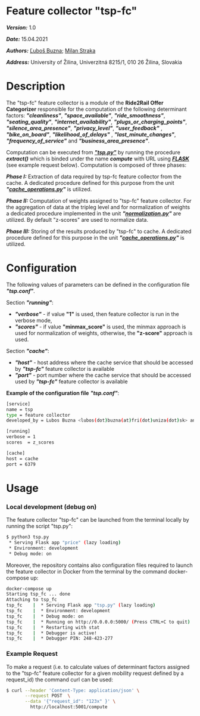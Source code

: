 # Feature collector "tsp-fc"
***Version:*** 1.0

***Date:*** 15.04.2021

***Authors:***  [Ľuboš Buzna](https://github.com/lubos31262); [Milan Straka](https://github.com/bioticek)

***Address:*** University of Žilina, Univerzitná 8215/1, 010 26 Žilina, Slovakia
# Description 


The "tsp-fc" feature collector is  a module of the **Ride2Rail Offer Categorizer** responsible for the computation of the following determinant factors: ***"cleanliness"***, ***"space_available"***, ***"ride_smoothness"***, ***"seating_quality"***, ***"internet_availability"***, ***"plugs_or_charging_points"***, ***"silence_area_presence"***, ***"privacy_level"***, ***"user_feedback"*** , ***"bike_on_board"***, ***"likelihood_of_delays"*** , ***"last_minute_changes"***, ***"frequency_of_service"*** and ***"business_area_presence"***. 

Computation can be executed from ***["tsp.py"](https://github.com/Ride2Rail/tsp-fc/blob/main/tsp.py)*** by running the procedure ***extract()*** which is binded under the name ***compute*** with URL using ***[FLASK](https://flask.palletsprojects.com)*** (see example request below). Computation is composed of three phases:

***Phase I:***   Extraction of data required by tsp-fc feature collector from the cache. A dedicated procedure defined for
            this purpose from the unit ***"[cache_operations.py](https://github.com/Ride2Rail/r2r-offer-utils/wiki/cache_operations.py)"*** is utilized.

***Phase II:*** Computation of weights assigned to "tsp-fc" feature collector. For the aggregation of data at the tripleg level and for
            normalization of weights a dedicated procedure implemented in the unit ***"[normalization.py](https://github.com/Ride2Rail/r2r-offer-utils/wiki/normalization.py)"*** are utilized. By default "z-scores" are used to normalize data.


***Phase III:*** Storing of the results produced by "tsp-fc" to cache. A dedicated procedure defined for
            this purpose in the unit ***"[cache_operations.py](https://github.com/Ride2Rail/r2r-offer-utils/wiki/cache_operations.py)"*** is utilized.

# Configuration

The following values of parameters can be defined in the configuration file ***"tsp.conf"***.

Section ***"running"***:
- ***"verbose"*** - if value __"1"__ is used, then feature collector is run in the verbose mode,
- ***"scores"*** - if  value __"minmax_score"__ is used, the minmax approach is used for normalization of weights, otherwise, the __"z-score"__ approach is used. 

Section ***"cache"***: 
- ***"host"*** - host address where the cache service that should be accessed by ***"tsp-fc"*** feature collector is available
- ***"port"*** - port number where the cache service that should be accessed used by ***"tsp-fc"*** feature collector is available

**Example of the configuration file** ***"tsp.conf"***:
```bash
[service]
name = tsp
type = feature collector
developed_by = Lubos Buzna <lubos(dot)buzna(at)fri(dot)uniza(dot)sk> and Milan Straka<milan(dot)straka(at)fri(dot)uniza(dot)sk>

[running]
verbose = 1
scores  = z_scores

[cache]
host = cache
port = 6379
```

# Usage
### Local development (debug on)

The feature collector "tsp-fc" can be launched from the terminal locally by running the script "tsp.py":

```bash
$ python3 tsp.py
 * Serving Flask app "price" (lazy loading)
 * Environment: development
 * Debug mode: on
```
Moreover, the repository contains also configuration files required to launch the feature collector in Docker from the terminal by the command docker-compose up:


```bash
docker-compose up
Starting tsp_fc ... done
Attaching to tsp_fc
tsp_fc    |  * Serving Flask app "tsp.py" (lazy loading)
tsp_fc    |  * Environment: development
tsp_fc    |  * Debug mode: on
tsp_fc    |  * Running on http://0.0.0.0:5000/ (Press CTRL+C to quit)
tsp_fc    |  * Restarting with stat
tsp_fc    |  * Debugger is active!
tsp_fc    |  * Debugger PIN: 248-423-277
```
### Example Request

To make a request (i.e. to calculate values of determinant factors assigned to the "tsp-fc" feature collector for a given mobility request defined by a request_id) the command curl can be used:
```bash
$ curl --header 'Content-Type: application/json' \
       --request POST  \
       --data '{"request_id": "123x" }' \
         http://localhost:5001/compute
```